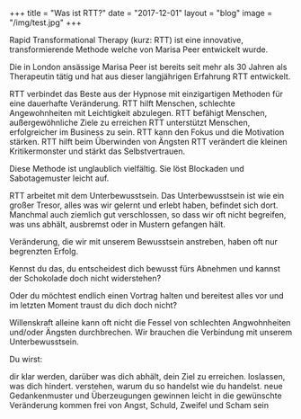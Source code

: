 +++
title = "Was ist RTT?"
date = "2017-12-01"
layout = "blog"
image = "/img/test.jpg"
+++

Rapid Transformational Therapy (kurz: RTT) ist eine innovative, transformierende Methode welche von Marisa Peer entwickelt wurde.

Die in London ansässige Marisa Peer ist bereits seit mehr als 30 Jahren als Therapeutin tätig und hat aus dieser langjährigen Erfahrung RTT entwickelt. 

RTT verbindet das Beste aus der Hypnose mit einzigartigen Methoden für eine dauerhafte Veränderung. 
RTT hilft Menschen, schlechte Angewohnheiten mit Leichtigkeit abzulegen.
RTT befähigt Menschen, außergewöhnliche Ziele zu erreichen
RTT unterstützt Menschen, erfolgreicher im Business zu sein.
RTT kann den Fokus und die Motivation stärken.
RTT hilft beim Überwinden von Ängsten
RTT verändert die kleinen Kritikermonster und stärkt das Selbstvertrauen.

Diese Methode ist unglaublich vielfältig. Sie löst Blockaden und Sabotagemuster leicht auf.

RTT arbeitet mit dem Unterbewusstsein. Das Unterbewusstsein ist wie ein großer Tresor, alles was wir gelernt und erlebt haben, befindet sich dort. Manchmal auch ziemlich gut verschlossen, so dass wir oft nicht begreifen, was uns abhält, ausbremst oder in Mustern gefangen hält.

Veränderung, die wir mit unserem Bewusstsein anstreben, haben oft nur begrenzten Erfolg.

Kennst du das, du entscheidest dich bewusst fürs Abnehmen und kannst der Schokolade doch nicht widerstehen?

Oder du möchtest endlich einen Vortrag halten und bereitest alles vor und im letzten Moment traust du dich doch nicht?

Willenskraft alleine kann oft nicht die Fessel von schlechten Angwohnheiten und/oder Ängsten durchbrechen. Wir brauchen die Verbindung mit unserem Unterbewusstsein.


Du wirst:

dir klar werden, darüber was dich abhält, dein Ziel zu erreichen.
loslassen, was dich hindert.
verstehen, warum du so handelst wie du handelst.
neue Gedankenmuster und Überzeugungen gewinnen
leicht in die gewünschte Veränderung kommen
frei von Angst, Schuld, Zweifel und Scham sein